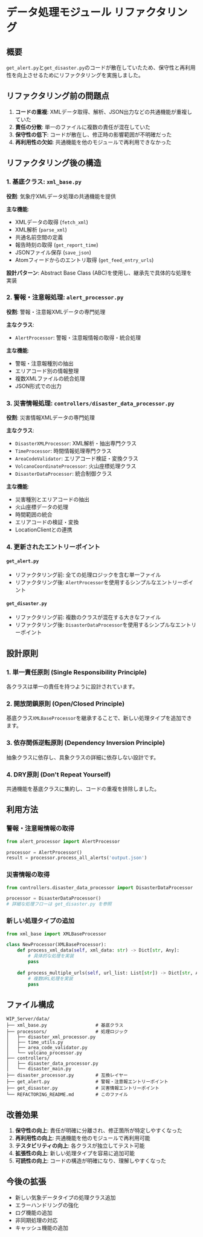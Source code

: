 # データ処理モジュール リファクタリング

## 概要

`get_alert.py`と`get_disaster.py`のコードが散在していたため、保守性と再利用性を向上させるためにリファクタリングを実施しました。

## リファクタリング前の問題点

1. **コードの重複**: XMLデータ取得、解析、JSON出力などの共通機能が重複していた
2. **責任の分散**: 単一のファイルに複数の責任が混在していた
3. **保守性の低下**: コードが散在し、修正時の影響範囲が不明確だった
4. **再利用性の欠如**: 共通機能を他のモジュールで再利用できなかった

## リファクタリング後の構造

### 1. 基底クラス: `xml_base.py`

**役割**: 気象庁XMLデータ処理の共通機能を提供

**主な機能**:
- XMLデータの取得 (`fetch_xml`)
- XML解析 (`parse_xml`)
- 共通名前空間の定義
- 報告時刻の取得 (`get_report_time`)
- JSONファイル保存 (`save_json`)
- Atomフィードからのエントリ取得 (`get_feed_entry_urls`)

**設計パターン**: Abstract Base Class (ABC)を使用し、継承先で具体的な処理を実装

### 2. 警報・注意報処理: `alert_processor.py`

**役割**: 警報・注意報XMLデータの専門処理

**主なクラス**:
- `AlertProcessor`: 警報・注意報情報の取得・統合処理

**主な機能**:
- 警報・注意報種別の抽出
- エリアコード別の情報整理
- 複数XMLファイルの統合処理
- JSON形式での出力

### 3. 災害情報処理: `controllers/disaster_data_processor.py`

**役割**: 災害情報XMLデータの専門処理

**主なクラス**:
- `DisasterXMLProcessor`: XML解析・抽出専門クラス
- `TimeProcessor`: 時間情報処理専門クラス
- `AreaCodeValidator`: エリアコード検証・変換クラス
- `VolcanoCoordinateProcessor`: 火山座標処理クラス
- `DisasterDataProcessor`: 統合制御クラス

**主な機能**:
- 災害種別とエリアコードの抽出
- 火山座標データの処理
- 時間範囲の統合
- エリアコードの検証・変換
- LocationClientとの連携

### 4. 更新されたエントリーポイント

#### `get_alert.py`
- リファクタリング前: 全ての処理ロジックを含む単一ファイル
- リファクタリング後: `AlertProcessor`を使用するシンプルなエントリーポイント

#### `get_disaster.py`
- リファクタリング前: 複数のクラスが混在する大きなファイル
- リファクタリング後: `DisasterDataProcessor`を使用するシンプルなエントリーポイント

## 設計原則

### 1. 単一責任原則 (Single Responsibility Principle)
各クラスは単一の責任を持つように設計されています。

### 2. 開放閉鎖原則 (Open/Closed Principle)
基底クラス`XMLBaseProcessor`を継承することで、新しい処理タイプを追加できます。

### 3. 依存関係逆転原則 (Dependency Inversion Principle)
抽象クラスに依存し、具象クラスの詳細に依存しない設計です。

### 4. DRY原則 (Don't Repeat Yourself)
共通機能を基底クラスに集約し、コードの重複を排除しました。

## 利用方法

### 警報・注意報情報の取得
```python
from alert_processor import AlertProcessor

processor = AlertProcessor()
result = processor.process_all_alerts('output.json')
```

### 災害情報の取得
```python
from controllers.disaster_data_processor import DisasterDataProcessor

processor = DisasterDataProcessor()
# 詳細な処理フローは get_disaster.py を参照
```

### 新しい処理タイプの追加
```python
from xml_base import XMLBaseProcessor

class NewProcessor(XMLBaseProcessor):
    def process_xml_data(self, xml_data: str) -> Dict[str, Any]:
        # 具体的な処理を実装
        pass
    
    def process_multiple_urls(self, url_list: List[str]) -> Dict[str, Any]:
        # 複数URL処理を実装
        pass
```

## ファイル構成

```
WIP_Server/data/
├── xml_base.py                  # 基底クラス
├── processors/                  # 処理ロジック
│   ├── disaster_xml_processor.py
│   ├── time_utils.py
│   ├── area_code_validator.py
│   └── volcano_processor.py
├── controllers/
│   ├── disaster_data_processor.py
│   └── disaster_main.py
├── disaster_processor.py        # 互換レイヤー
├── get_alert.py                 # 警報・注意報エントリーポイント
├── get_disaster.py              # 災害情報エントリーポイント
└── REFACTORING_README.md        # このファイル
```

## 改善効果

1. **保守性の向上**: 責任が明確に分離され、修正箇所が特定しやすくなった
2. **再利用性の向上**: 共通機能を他のモジュールで再利用可能
3. **テスタビリティの向上**: 各クラスが独立してテスト可能
4. **拡張性の向上**: 新しい処理タイプを容易に追加可能
5. **可読性の向上**: コードの構造が明確になり、理解しやすくなった

## 今後の拡張

- 新しい気象データタイプの処理クラス追加
- エラーハンドリングの強化
- ログ機能の追加
- 非同期処理の対応
- キャッシュ機能の追加
